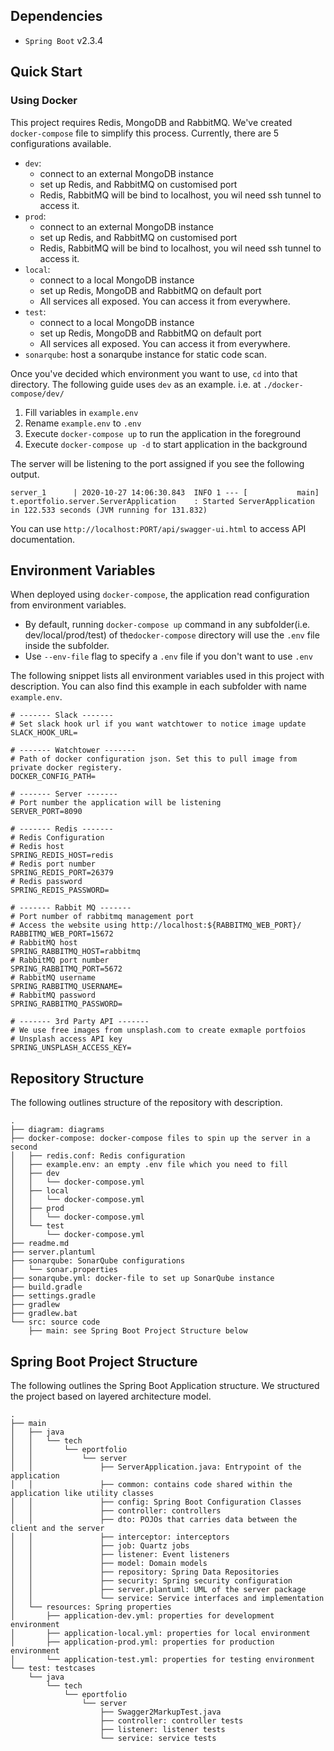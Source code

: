 ## Dependencies
- `Spring Boot` v2.3.4

## Quick Start
### Using Docker
This project requires Redis, MongoDB and RabbitMQ. We've created `docker-compose` file
to simplify this process. Currently, there are 5 configurations available.
- `dev`: 
    + connect to an external MongoDB instance 
    + set up Redis, and RabbitMQ on customised port
    + Redis, RabbitMQ will be bind to localhost, you wil need ssh tunnel to access it.
- `prod`: 
    + connect to an external MongoDB instance
    + set up Redis, and RabbitMQ on customised port
    + Redis, RabbitMQ will be bind to localhost, you wil need ssh tunnel to access it.
- `local`: 
    + connect to a local MongoDB instance
    + set up Redis, MongoDB and RabbitMQ on default port
    + All services all exposed. You can access it from everywhere.
- `test`: 
    + connect to a local MongoDB instance
    + set up Redis, MongoDB and RabbitMQ on default port
    + All services all exposed. You can access it from everywhere.
- `sonarqube`: host a sonarqube instance for static code scan.

Once you've decided which environment you want to use, `cd` into that directory.
The following guide uses `dev` as an example. i.e. at `./docker-compose/dev/`

1. Fill variables in `example.env`
2. Rename `example.env` to `.env`
3. Execute `docker-compose up` to run the application in the foreground
3. Execute `docker-compose up -d` to start application in the background


The server will be listening to the port assigned if you see the following output.
```
server_1      | 2020-10-27 14:06:30.843  INFO 1 --- [           main] t.eportfolio.server.ServerApplication    : Started ServerApplication in 122.533 seconds (JVM running for 131.832)
```
You can use `http://localhost:PORT/api/swagger-ui.html` to access API documentation.

## Environment Variables

When deployed using `docker-compose`, the application read configuration from environment variables. 
- By default, running `docker-compose up` command in any subfolder(i.e. dev/local/prod/test) of the`docker-compose` directory
will use the `.env` file inside the subfolder.
- Use `--env-file` flag to specify a `.env` file if you don't want to use `.env`

The following snippet lists all environment variables used in this project with description.
You can also find this example in each subfolder with name `example.env`.
```
# ------- Slack -------
# Set slack hook url if you want watchtower to notice image update
SLACK_HOOK_URL=

# ------- Watchtower -------
# Path of docker configuration json. Set this to pull image from private docker registery.
DOCKER_CONFIG_PATH=

# ------- Server -------
# Port number the application will be listening
SERVER_PORT=8090

# ------- Redis -------
# Redis Configuration
# Redis host 
SPRING_REDIS_HOST=redis
# Redis port number
SPRING_REDIS_PORT=26379
# Redis password
SPRING_REDIS_PASSWORD=

# ------- Rabbit MQ -------
# Port number of rabbitmq management port
# Access the website using http://localhost:${RABBITMQ_WEB_PORT}/
RABBITMQ_WEB_PORT=15672
# RabbitMQ host 
SPRING_RABBITMQ_HOST=rabbitmq
# RabbitMQ port number
SPRING_RABBITMQ_PORT=5672
# RabbitMQ username
SPRING_RABBITMQ_USERNAME=
# RabbitMQ password
SPRING_RABBITMQ_PASSWORD=

# ------- 3rd Party API -------
# We use free images from unsplash.com to create exmaple portfoios
# Unsplash access API key
SPRING_UNSPLASH_ACCESS_KEY=
```





## Repository Structure
The following outlines structure of the repository with description.

```
.
├── diagram: diagrams
├── docker-compose: docker-compose files to spin up the server in a second
│   ├── redis.conf: Redis configuration
│   ├── example.env: an empty .env file which you need to fill
│   ├── dev
│   │   └── docker-compose.yml
│   ├── local
│   │   └── docker-compose.yml
│   ├── prod
│   │   └── docker-compose.yml
│   └── test
│       └── docker-compose.yml
├── readme.md
├── server.plantuml 
├── sonarqube: SonarQube configurations
│   └── sonar.properties
├── sonarqube.yml: docker-file to set up SonarQube instance
├── build.gradle
├── settings.gradle
├── gradlew
├── gradlew.bat
└── src: source code
    ├── main: see Spring Boot Project Structure below

```


## Spring Boot Project Structure

The following outlines the Spring Boot Application structure.
We structured the project based on layered architecture model. 


```
.
├── main
│   ├── java
│   │   └── tech
│   │       └── eportfolio
│   │           └── server
│   │               ├── ServerApplication.java: Entrypoint of the application
│   │               ├── common: contains code shared within the application like utility classes                       
│   │               ├── config: Spring Boot Configuration Classes 
│   │               ├── controller: controllers
│   │               ├── dto: POJOs that carries data between the client and the server
│   │               ├── interceptor: interceptors
│   │               ├── job: Quartz jobs
│   │               ├── listener: Event listeners
│   │               ├── model: Domain models 
│   │               ├── repository: Spring Data Repositories
│   │               ├── security: Spring security configuration
│   │               ├── server.plantuml: UML of the server package
│   │               └── service: Service interfaces and implementation                     
│   └── resources: Spring properties
│       ├── application-dev.yml: properties for development environment                            
│       ├── application-local.yml: properties for local environment 
│       ├── application-prod.yml: properties for production environment  
│       └── application-test.yml: properties for testing environment
└── test: testcases
    └── java
        └── tech
            └── eportfolio
                └── server
                    ├── Swagger2MarkupTest.java
                    ├── controller: controller tests
                    ├── listener: listener tests
                    └── service: service tests
```